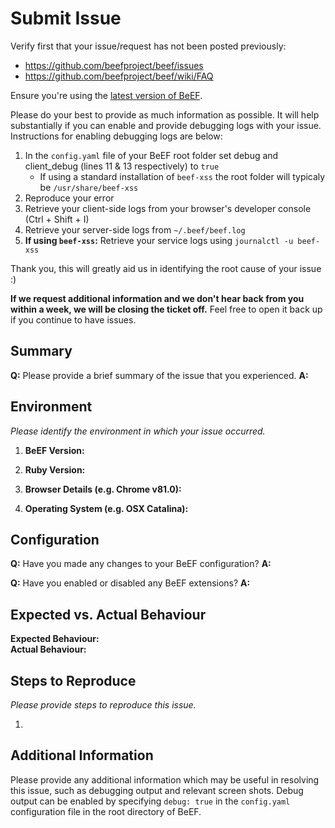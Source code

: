 # Submit Issue

Verify first that your issue/request has not been posted previously:

* https://github.com/beefproject/beef/issues
* https://github.com/beefproject/beef/wiki/FAQ

Ensure you're using the [latest version of BeEF](https://github.com/beefproject/beef/releases/tag/beef-0.5.0.0).

Please do your best to provide as much information as possible. It will help substantially if you can enable and provide debugging logs with your issue. Instructions for enabling debugging logs are below:

1. In the `config.yaml` file of your BeEF root folder set debug and client_debug (lines 11 & 13 respectively) to `true`
   * If using a standard installation of `beef-xss` the root folder will typicaly be `/usr/share/beef-xss`
2. Reproduce your error
3. Retrieve your client-side logs from your browser's developer console (Ctrl + Shift + I)
4. Retrieve your server-side logs from `~/.beef/beef.log`
5. **If using `beef-xss`:** Retrieve your service logs using `journalctl -u beef-xss`





Thank you, this will greatly aid us in identifying the root cause of your issue :)


**If we request additional information and we don't hear back from you within a week, we will be closing the ticket off.**
Feel free to open it back up if you continue to have issues. 

## Summary

**Q:** Please provide a brief summary of the issue that you experienced.
**A:**

## Environment

*Please identify the environment in which your issue occurred.*

1. **BeEF Version:**

2. **Ruby Version:**

3. **Browser Details (e.g. Chrome v81.0):**

4. **Operating System (e.g. OSX Catalina):**


## Configuration

**Q:** Have you made any changes to your BeEF configuration? 
**A:**

**Q:** Have you enabled or disabled any BeEF extensions?
**A:**

## Expected vs. Actual Behaviour

**Expected Behaviour:** 
<br />
**Actual Behaviour:**
<br />

## Steps to Reproduce

*Please provide steps to reproduce this issue.*

1.


## Additional Information

Please provide any additional information which may be useful in resolving this issue, such as debugging output and relevant screen shots. Debug output can be enabled by specifying `debug: true` in the `config.yaml` configuration file in the root directory of BeEF.
